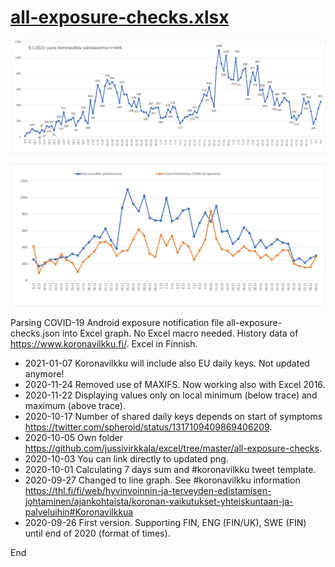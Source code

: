 #  [all-exposure-checks.xlsx](all-exposure-checks.xlsx)

![all-exposure-checks](all-exposure-checks.png)

![all-exposure-checks-tartunnat](all-exposure-checks-tartunnat.png)

Parsing COVID-19 Android exposure notification file all-exposure-checks.json into Excel graph. No Excel macro needed. History data of https://www.koronavilkku.fi/. Excel in Finnish.

- 2021-01-07 Koronavilkku will include also EU daily keys. Not updated anymore!
- 2020-11-24 Removed use of MAXIFS. Now working also with Excel 2016.
- 2020-11-22 Displaying values only on local minimum (below trace) and maximum (above trace).
- 2020-10-17 Number of shared daily keys depends on start of symptoms https://twitter.com/spheroid/status/1317109409869406209.
- 2020-10-05 Own folder https://github.com/jussivirkkala/excel/tree/master/all-exposure-checks.
- 2020-10-03 You can link directly to updated png.
- 2020-10-01 Calculating 7 days sum and #koronavilkku tweet template.
- 2020-09-27 Changed to line graph. See #koronavilkku information https://thl.fi/fi/web/hyvinvoinnin-ja-terveyden-edistamisen-johtaminen/ajankohtaista/koronan-vaikutukset-yhteiskuntaan-ja-palveluihin#Koronavilkkua
- 2020-09-26 First version. Supporting FIN, ENG (FIN/UK), SWE (FIN) until end of 2020 (format of times).

End
